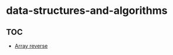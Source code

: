 # data-structures-and-algorithms

## TOC
* [Array reverse](challenges/arrayReverse/array-reverse.js)